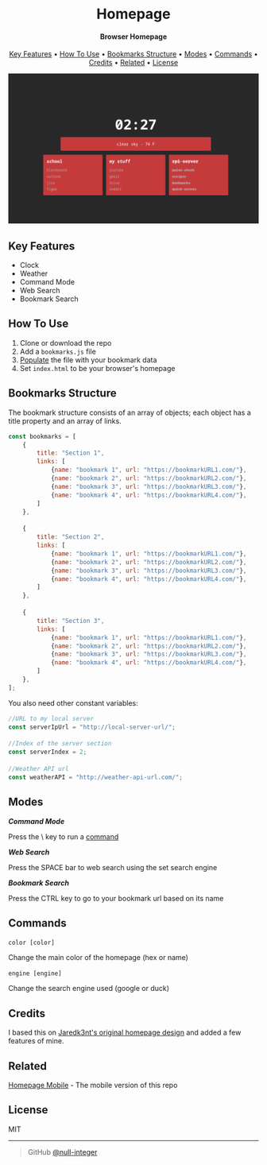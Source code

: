 
<h1 align="center">
  <br>
  Homepage
  <br>
</h1>

<h4 align="center">Browser Homepage</h4>

<p align="center">
  <a href="#key-features">Key Features</a> •
  <a href="#how-to-use">How To Use</a> •
  <a href="#bookmarks-structure">Bookmarks Structure</a> •
  <a href="#modes">Modes</a> •
  <a href="#commands">Commands</a> •
  <a href="#credits">Credits</a> •
  <a href="#related">Related</a> •
  <a href="#license">License</a>
</p>

![screenshot](screenshot.png)

## Key Features

* Clock
* Weather
* Command Mode
* Web Search
* Bookmark Search

## How To Use

1. Clone or download the repo
2. Add a `bookmarks.js` file
3. <a href="#bookmarks-structure">Populate</a> the file with your bookmark data
4. Set `index.html` to be your browser's homepage

## Bookmarks Structure
The bookmark structure consists of an array of objects; each object has a title property and an array of links.

```js
const bookmarks = [
    {
        title: "Section 1",
        links: [
            {name: "bookmark 1", url: "https://bookmarkURL1.com/"},
            {name: "bookmark 2", url: "https://bookmarkURL2.com/"},
            {name: "bookmark 3", url: "https://bookmarkURL3.com/"},
            {name: "bookmark 4", url: "https://bookmarkURL4.com/"},
        ]
    },
    
    {
        title: "Section 2",
        links: [
            {name: "bookmark 1", url: "https://bookmarkURL1.com/"},
            {name: "bookmark 2", url: "https://bookmarkURL2.com/"},
            {name: "bookmark 3", url: "https://bookmarkURL3.com/"},
            {name: "bookmark 4", url: "https://bookmarkURL4.com/"},
        ]
    },
    
    {
        title: "Section 3",
        links: [
            {name: "bookmark 1", url: "https://bookmarkURL1.com/"},
            {name: "bookmark 2", url: "https://bookmarkURL2.com/"},
            {name: "bookmark 3", url: "https://bookmarkURL3.com/"},
            {name: "bookmark 4", url: "https://bookmarkURL4.com/"},
        ]
    },
];
```

You also need other constant variables: 
```js
//URL to my local server
const serverIpUrl = "http://local-server-url/";

//Index of the server section
const serverIndex = 2;

//Weather API url
const weatherAPI = "http://weather-api-url.com/";
```

## Modes

***Command Mode***

Press the \ key to run a <a href="#commands">command</a>

***Web Search***

Press the SPACE bar to web search using the set search engine


***Bookmark Search***

Press the CTRL key to go to your bookmark url based on its name

## Commands

`color [color]`

Change the main color of the homepage (hex or name)

`engine [engine]`

Change the search engine used (google or duck)

## Credits

I based this on <a href="https://github.com/Jaredk3nt/homepage">Jaredk3nt's original homepage design</a> and added a few features of mine.

## Related

[Homepage Mobile](https://github.com/null-integer/homepage-mobile) - The mobile version of this repo

## License

MIT

---
>GitHub [@null-integer](https://github.com/null-integer)
